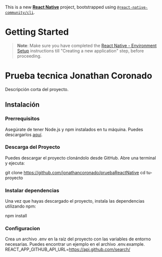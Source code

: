 This is a new [**React Native**](https://reactnative.dev) project, bootstrapped using [`@react-native-community/cli`](https://github.com/react-native-community/cli).

# Getting Started

>**Note**: Make sure you have completed the [React Native - Environment Setup](https://reactnative.dev/docs/environment-setup) instructions till "Creating a new application" step, before proceeding.

# Prueba tecnica Jonathan Coronado

Descripción corta del proyecto.

## Instalación

### Prerrequisitos

Asegúrate de tener Node.js y npm instalados en tu máquina. Puedes descargarlos [aquí](https://nodejs.org/).

### Descarga del Proyecto

Puedes descargar el proyecto clonándolo desde GitHub. Abre una terminal y ejecuta:

git clone https://github.com/jonathancoronado/pruebaReactNative
cd tu-proyecto


### Instalar dependencias
Una vez que hayas descargado el proyecto, instala las dependencias utilizando npm:

npm install


### Configuracion
Crea un archivo .env en la raíz del proyecto con las variables de entorno necesarias. Puedes encontrar un ejemplo en el archivo .env.example.
REACT_APP_GITHUB_API_URL=https://api.github.com/search/




